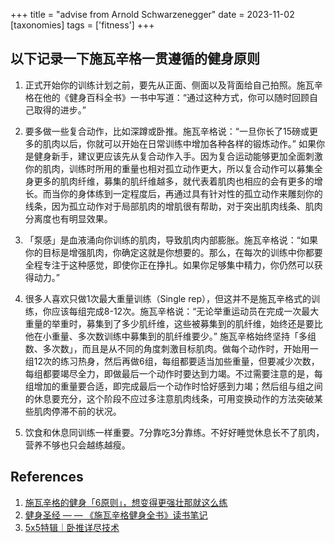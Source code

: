 +++
title = "advise from Arnold Schwarzenegger"
date = 2023-11-02
[taxonomies]
tags = ['fitness']
+++

## 以下记录一下施瓦辛格一贯遵循的健身原则

1. 正式开始你的训练计划之前，要先从正面、侧面以及背面给自己拍照。施瓦辛格在他的《健身百科全书》一书中写道：“通过这种方式，你可以随时回顾自己取得的进步。”

2. 要多做一些复合动作，比如深蹲或卧推。施瓦辛格说：“一旦你长了15磅或更多的肌肉以后，你就可以开始在日常训练中增加各种各样的锻炼动作。” 如果你是健身新手，建议更应该先从复合动作入手。因为复合运动能够更加全面刺激你的肌肉，训练时所用的重量也相对孤立动作更大，所以复合动作可以募集全身更多的肌肉纤维，募集的肌纤维越多，就代表着肌肉也相应的会有更多的增长。而当你的身体练到一定程度后，再通过具有针对性的孤立动作来雕刻你的线条，因为孤立动作对于局部肌肉的增肌很有帮助，对于突出肌肉线条、肌肉分离度也有明显效果。

3. 「泵感」是血液涌向你训练的肌肉，导致肌肉内部膨胀。施瓦辛格说：“如果你的目标是增强肌肉，你确定这就是你想要的。那么，在每次的训练中你都要全程专注于这种感觉，即使你正在挣扎。如果你足够集中精力，你仍然可以获得动力。”

4. 很多人喜欢只做1次最大重量训练（Single rep），但这并不是施瓦辛格式的训练，你应该每组完成8-12次。施瓦辛格说：“无论举重运动员在完成一次最大重量的举重时，募集到了多少肌纤维，这些被募集到的肌纤维，始终还是要比他在小重量、多次数训练中募集到的肌纤维要少。” 施瓦辛格始终坚持「多组数、多次数」，而且是从不同的角度刺激目标肌肉。做每个动作时，开始用一组12次的练习热身，然后再做6组，每组都要适当加些重量，但要减少次数，每组都要竭尽全力，即做最后一个动作时要达到力竭。不过需要注意的是，每组增加的重量要合适，即完成最后一个动作时恰好感到力竭；然后组与组之间的休息要充分，这个阶段不应过多注意肌肉线条，可用变换动作的方法突破某些肌肉停滞不前的状况。

5. 饮食和休息同训练一样重要。7分靠吃3分靠练。不好好睡觉休息长不了肌肉，营养不够也只会越练越瘦。


## References
1. [施瓦辛格的健身「6原则」，想变得更强壮那就这么练](https://zhuanlan.zhihu.com/p/83464026)
2. [健身圣经 — — 《施瓦辛格健身全书》读书笔记](https://xjisxj.medium.com/%E5%81%A5%E8%BA%AB%E5%9C%A3%E7%BB%8F-%E6%96%BD%E7%93%A6%E8%BE%9B%E6%A0%BC%E5%81%A5%E8%BA%AB%E5%85%A8%E4%B9%A6-%E8%AF%BB%E4%B9%A6%E7%AC%94%E8%AE%B0-8b766707c583)
3. [5x5特辑｜卧推详尽技术](https://zhuanlan.zhihu.com/p/257326020)